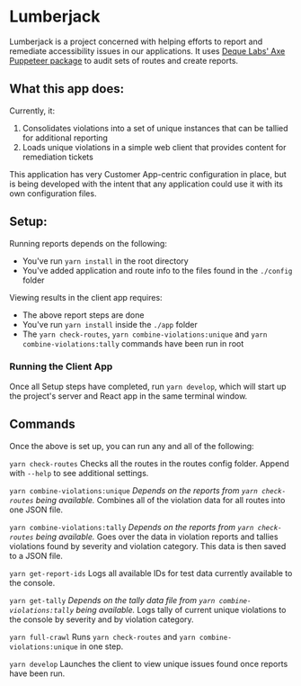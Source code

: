 # Lumberjack

Lumberjack is a project concerned with helping efforts to report and remediate accessibility issues in our applications. It uses [Deque Labs' Axe Puppeteer package](https://github.com/dequelabs/axe-puppeteer) to audit sets of routes and create reports.

## What this app does:

Currently, it:

1.  Consolidates violations into a set of unique instances that can be tallied for additional reporting
2.  Loads unique violations in a simple web client that provides content for remediation tickets

This application has very Customer App-centric configuration in place, but is being developed with the intent that any application could use it with its own configuration files.

## Setup:

Running reports depends on the following:

-   You've run `yarn install` in the root directory
-   You've added application and route info to the files found in the `./config` folder

Viewing results in the client app requires:

-   The above report steps are done
-   You've run `yarn install` inside the `./app` folder
-   The `yarn check-routes`, `yarn combine-violations:unique` and `yarn combine-violations:tally` commands have been run in root

### Running the Client App

Once all Setup steps have completed, run `yarn develop`, which will start up the project's server and React app in the same terminal window.

## Commands

Once the above is set up, you can run any and all of the following:

`yarn check-routes`
Checks all the routes in the routes config folder. Append with `--help` to see additional settings.

`yarn combine-violations:unique`
_Depends on the reports from `yarn check-routes` being available._
Combines all of the violation data for all routes into one JSON file.

`yarn combine-violations:tally`
_Depends on the reports from `yarn check-routes` being available._
Goes over the data in violation reports and tallies violations found by severity and violation category. This data is then saved to a JSON file.

`yarn get-report-ids`
Logs all available IDs for test data currently available to the console.

`yarn get-tally`
_Depends on the tally data file from `yarn combine-violations:tally` being available._
Logs tally of current unique violations to the console by severity and by violation category.

`yarn full-crawl`
Runs `yarn check-routes` and `yarn combine-violations:unique` in one step.

`yarn develop`
Launches the client to view unique issues found once reports have been run.
